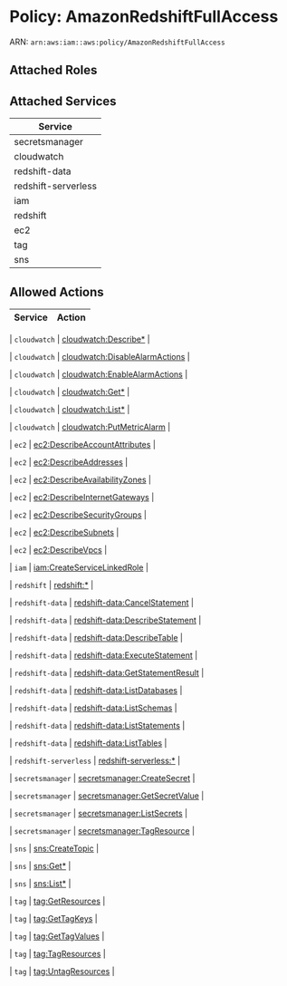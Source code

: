 # Policy: AmazonRedshiftFullAccess

ARN: `arn:aws:iam::aws:policy/AmazonRedshiftFullAccess`

## Attached Roles

## Attached Services

| Service |
|---------|
| secretsmanager |
| cloudwatch |
| redshift-data |
| redshift-serverless |
| iam |
| redshift |
| ec2 |
| tag |
| sns |

## Allowed Actions

| Service | Action |
|:-------:|--------|

| `cloudwatch` | [cloudwatch:Describe*](../actions.md#cloudwatch:describeall) |

| `cloudwatch` | [cloudwatch:DisableAlarmActions](../actions.md#cloudwatch:disablealarmactions) |

| `cloudwatch` | [cloudwatch:EnableAlarmActions](../actions.md#cloudwatch:enablealarmactions) |

| `cloudwatch` | [cloudwatch:Get*](../actions.md#cloudwatch:getall) |

| `cloudwatch` | [cloudwatch:List*](../actions.md#cloudwatch:listall) |

| `cloudwatch` | [cloudwatch:PutMetricAlarm](../actions.md#cloudwatch:putmetricalarm) |

| `ec2` | [ec2:DescribeAccountAttributes](../actions.md#ec2:describeaccountattributes) |

| `ec2` | [ec2:DescribeAddresses](../actions.md#ec2:describeaddresses) |

| `ec2` | [ec2:DescribeAvailabilityZones](../actions.md#ec2:describeavailabilityzones) |

| `ec2` | [ec2:DescribeInternetGateways](../actions.md#ec2:describeinternetgateways) |

| `ec2` | [ec2:DescribeSecurityGroups](../actions.md#ec2:describesecuritygroups) |

| `ec2` | [ec2:DescribeSubnets](../actions.md#ec2:describesubnets) |

| `ec2` | [ec2:DescribeVpcs](../actions.md#ec2:describevpcs) |

| `iam` | [iam:CreateServiceLinkedRole](../actions.md#iam:createservicelinkedrole) |

| `redshift` | [redshift:*](../actions.md#redshift:all) |

| `redshift-data` | [redshift-data:CancelStatement](../actions.md#redshift-data:cancelstatement) |

| `redshift-data` | [redshift-data:DescribeStatement](../actions.md#redshift-data:describestatement) |

| `redshift-data` | [redshift-data:DescribeTable](../actions.md#redshift-data:describetable) |

| `redshift-data` | [redshift-data:ExecuteStatement](../actions.md#redshift-data:executestatement) |

| `redshift-data` | [redshift-data:GetStatementResult](../actions.md#redshift-data:getstatementresult) |

| `redshift-data` | [redshift-data:ListDatabases](../actions.md#redshift-data:listdatabases) |

| `redshift-data` | [redshift-data:ListSchemas](../actions.md#redshift-data:listschemas) |

| `redshift-data` | [redshift-data:ListStatements](../actions.md#redshift-data:liststatements) |

| `redshift-data` | [redshift-data:ListTables](../actions.md#redshift-data:listtables) |

| `redshift-serverless` | [redshift-serverless:*](../actions.md#redshift-serverless:all) |

| `secretsmanager` | [secretsmanager:CreateSecret](../actions.md#secretsmanager:createsecret) |

| `secretsmanager` | [secretsmanager:GetSecretValue](../actions.md#secretsmanager:getsecretvalue) |

| `secretsmanager` | [secretsmanager:ListSecrets](../actions.md#secretsmanager:listsecrets) |

| `secretsmanager` | [secretsmanager:TagResource](../actions.md#secretsmanager:tagresource) |

| `sns` | [sns:CreateTopic](../actions.md#sns:createtopic) |

| `sns` | [sns:Get*](../actions.md#sns:getall) |

| `sns` | [sns:List*](../actions.md#sns:listall) |

| `tag` | [tag:GetResources](../actions.md#tag:getresources) |

| `tag` | [tag:GetTagKeys](../actions.md#tag:gettagkeys) |

| `tag` | [tag:GetTagValues](../actions.md#tag:gettagvalues) |

| `tag` | [tag:TagResources](../actions.md#tag:tagresources) |

| `tag` | [tag:UntagResources](../actions.md#tag:untagresources) |
